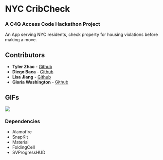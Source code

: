 # NYC CribCheck
### A C4Q Access Code Hackathon Project

An App serving NYC residents, check property for housing violations before making a move. 

## Contributors 
* **Tyler Zhao** - [Github](https://github.com/kuuhaku0)
* **Diego Baca** - [Github](https://github.com/LtDangle)
* **Lisa Jiang** - [Github](https://github.com/NYCgirlLearnsToCode)
* **Gloria Washington** - [Github](https://github.com/gewashington)

## GIFs
<a href="https://gfycat.com/GrossGiftedCoypu"><img src="https://gfycat.com/GrossGiftedCoypu"/></a>

### Dependencies 
- Alamofire
- SnapKit
- Material
- FoldingCell
- SVProgressHUD
